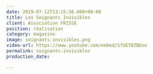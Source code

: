 ```yaml
---
date: 2019-07-12T13:15:56.000+00:00
title: Les Soignants Invisibles
client: Association FRISSE
position: réalisation
category: magazine
image: soignants-invisibles.png
video-url: https://www.youtube.com/embed/SfUET8ZBOxo
permalink: soignants-invisibles
production_date: 

---
```

